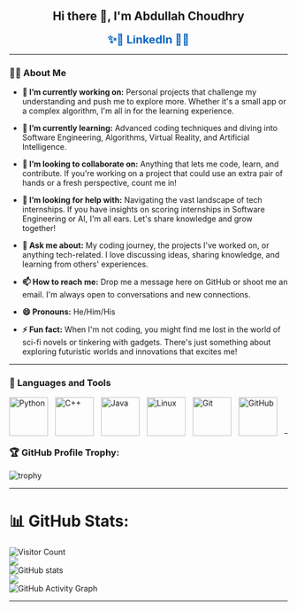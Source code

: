 <h2 align="center"><strong>Hi there 👋, I'm Abdullah Choudhry</strong></h2>

<p align="center">
  <a href="https://www.linkedin.com/in/abdullah-choudhry-266227273/" target="_blank" style="font-size: 20px; font-weight: bold; color: #0A66C2; text-decoration: none;">✨🔗 LinkedIn 🔗✨</a>
</p>

---

### 👨‍💻 About Me

- **🔭 I’m currently working on:** Personal projects that challenge my understanding and push me to explore more. Whether it's a small app or a complex algorithm, I'm all in for the learning experience.
  
- **🌱 I’m currently learning:** Advanced coding techniques and diving into Software Engineering, Algorithms, Virtual Reality, and Artificial Intelligence.

- **👯 I’m looking to collaborate on:** Anything that lets me code, learn, and contribute. If you're working on a project that could use an extra pair of hands or a fresh perspective, count me in!

- **🤔 I’m looking for help with:** Navigating the vast landscape of tech internships. If you have insights on scoring internships in Software Engineering or AI, I'm all ears. Let's share knowledge and grow together!

- **💬 Ask me about:** My coding journey, the projects I've worked on, or anything tech-related. I love discussing ideas, sharing knowledge, and learning from others' experiences.

- **📫 How to reach me:** Drop me a message here on GitHub or shoot me an email. I'm always open to conversations and new connections.

- **😄 Pronouns:** He/Him/His

- **⚡ Fun fact:** When I'm not coding, you might find me lost in the world of sci-fi novels or tinkering with gadgets. There's just something about exploring futuristic worlds and innovations that excites me!

---

### 🧰 Languages and Tools

<img align="left" alt="Python" width="70px" style="padding-right:10px;" src="https://cdn.jsdelivr.net/gh/devicons/devicon/icons/python/python-plain.svg" />
<img align="left" alt="C++" width="70px" style="padding-right:10px;" src="https://cdn.jsdelivr.net/gh/devicons/devicon/icons/cplusplus/cplusplus-line.svg" />
<img align="left" alt="Java" width="70px" style="padding-right:10px;" src="https://cdn.jsdelivr.net/gh/devicons/devicon/icons/java/java-original.svg"/>
<img align="left" alt="Linux" width="70px" style="padding-right:10px;" src="https://cdn.jsdelivr.net/gh/devicons/devicon/icons/linux/linux-original.svg" />
<img align="left" alt="Git" width="70px" style="padding-right:10px;" src="https://cdn.jsdelivr.net/gh/devicons/devicon/icons/git/git-original.svg" />
<img align="left" alt="GitHub" width="70px" style="padding-right:10px;" src="https://cdn.jsdelivr.net/gh/devicons/devicon/icons/github/github-original.svg" /><br/><br/><br/>

---

### 🏆 GitHub Profile Trophy:
![trophy](https://github-profile-trophy.vercel.app/?username=Abdullah0x0&theme=algolia)

---

# 📊 GitHub Stats:
![Visitor Count](https://komarev.com/ghpvc/?username=Abdullah0x0&style=flat-square)<br/>
![](https://github-readme-stats.vercel.app/api/top-langs/?username=Abdullah0x0&theme=radical&hide_border=false&include_all_commits=true&count_private=true&layout=compact)<br/>
![GitHub stats](https://github-readme-stats.vercel.app/api?username=Abdullah0x0&show_icons=true&theme=radical)<br/>
![](https://github-readme-streak-stats.herokuapp.com/?user=Abdullah0x0&theme=radical&hide_border=false)<br/>
![GitHub Activity Graph](https://github-readme-activity-graph.vercel.app/graph?username=Abdullah0x0&theme=radical)<br/>

---
